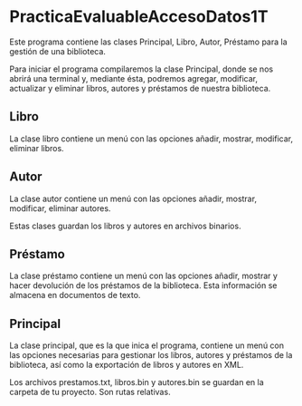 # PracticaEvaluableAccesoDatos1T


Este programa contiene las clases Principal, Libro, Autor, Préstamo para la gestión de una biblioteca.

Para iniciar el programa compilaremos la clase Principal, donde se nos abrirá una terminal y, mediante ésta, podremos agregar, modificar, actualizar y eliminar libros, autores y préstamos de nuestra biblioteca.

## Libro

La clase libro contiene un menú con las opciones añadir, mostrar, modificar, eliminar libros.

## Autor

La clase autor contiene un menú con las opciones añadir, mostrar, modificar, eliminar autores.

Estas clases guardan los libros y autores en archivos binarios.

## Préstamo

La clase préstamo contiene un menú con las opciones añadir, mostrar y hacer devolución de los préstamos de la biblioteca. Esta información se almacena en documentos de texto.

## Principal

La clase principal, que es la que inica el programa, contiene un menú con las opciones necesarias para gestionar los libros, autores y préstamos de la biblioteca, así como la exportación de libros y autores en XML.

Los archivos prestamos.txt, libros.bin y autores.bin se guardan en la carpeta de tu proyecto. Son rutas relativas.
